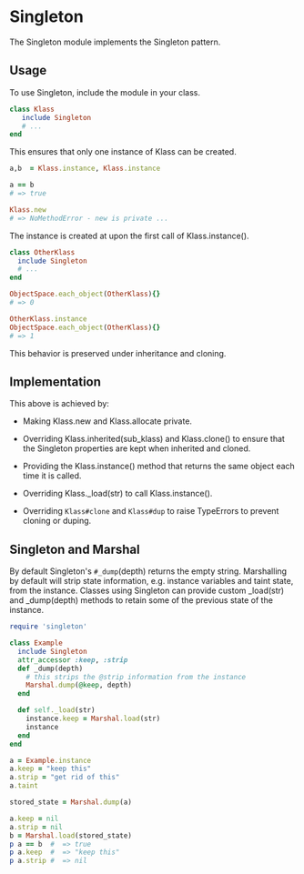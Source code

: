 # Singleton

The Singleton module implements the Singleton pattern.

## Usage

To use Singleton, include the module in your class.


```ruby
class Klass
   include Singleton
   # ...
end
```

This ensures that only one instance of Klass can be created.


```ruby
a,b  = Klass.instance, Klass.instance

a == b
# => true

Klass.new
# => NoMethodError - new is private ...
```

The instance is created at upon the first call of Klass.instance().


```ruby
class OtherKlass
  include Singleton
  # ...
end

ObjectSpace.each_object(OtherKlass){}
# => 0

OtherKlass.instance
ObjectSpace.each_object(OtherKlass){}
# => 1
```

This behavior is preserved under inheritance and cloning.

## Implementation

This above is achieved by:

* Making Klass.new and Klass.allocate private.

* Overriding Klass.inherited(sub\_klass) and Klass.clone() to ensure
  that the Singleton properties are kept when inherited and cloned.

* Providing the Klass.instance() method that returns the same object
  each time it is called.

* Overriding Klass.\_load(str) to call Klass.instance().

* Overriding `Klass#clone` and `Klass#dup` to raise TypeErrors to
  prevent cloning or duping.

## Singleton and Marshal

By default Singleton's `#_dump`(depth) returns the empty string.
Marshalling by default will strip state information, e.g. instance
variables and taint state, from the instance. Classes using Singleton
can provide custom \_load(str) and \_dump(depth) methods to retain some
of the previous state of the instance.


```ruby
require 'singleton'

class Example
  include Singleton
  attr_accessor :keep, :strip
  def _dump(depth)
    # this strips the @strip information from the instance
    Marshal.dump(@keep, depth)
  end

  def self._load(str)
    instance.keep = Marshal.load(str)
    instance
  end
end

a = Example.instance
a.keep = "keep this"
a.strip = "get rid of this"
a.taint

stored_state = Marshal.dump(a)

a.keep = nil
a.strip = nil
b = Marshal.load(stored_state)
p a == b  #  => true
p a.keep  #  => "keep this"
p a.strip #  => nil
```


